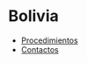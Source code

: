 # Bolivia
* [Procedimientos](paises/bolivia/procedimientos.md)
* [Contactos](paises/bolivia/contactos.md)
